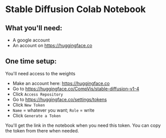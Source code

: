 # Stable Diffusion Colab Notebook

## What you'll need:
- A google account
- An account on https://huggingface.co

## One time setup:
You'll need access to the weights
- Make an account here: https://huggingface.co
- Go to https://huggingface.co/CompVis/stable-diffusion-v1-4
- Click ```Access Repository```
- Go to https://huggingface.co/settings/tokens
- Click ```New Token```
- ```Name``` = whatever you want; ```Role``` = write
- Click ```Generate a Token```

You'll get the link in the notebook when you need this token. You can copy the token from there when needed.
